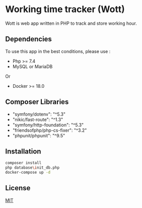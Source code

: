 # Working time tracker (Wott)

Wott is web app written in PHP to track and store
working hour.

## Dependencies

To use this app in the best conditions, please use :

- Php >= 7.4
- MySQL or MariaDB

Or

- Docker >= 18.0

## Composer Libraries

- "symfony/dotenv": "^5.3"
- "nikic/fast-route": "^1.3"
- "symfony/http-foundation": "^5.3"
- "friendsofphp/php-cs-fixer": "^3.2"
- "phpunit/phpunit": "^9.5"

## Installation

```bash
composer install
php database\init_db.php
docker-compose up -d
```

## License

[MIT](https://choosealicense.com/licenses/mit/)
